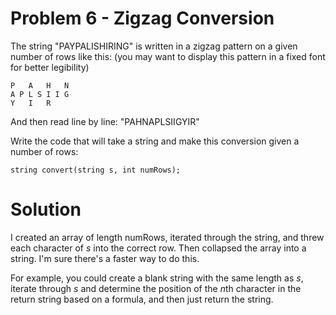 # Problem 6 - Zigzag Conversion

The string "PAYPALISHIRING" is written in a zigzag pattern on a given number of rows like this: (you may want to display this pattern in a fixed font for better legibility)

```
P   A   H   N
A P L S I I G
Y   I   R
```

And then read line by line: "PAHNAPLSIIGYIR"

Write the code that will take a string and make this conversion given a number of rows:

```
string convert(string s, int numRows);
```

# Solution

I created an array of length $\text{numRows}$, iterated through the string, and threw each character of $s$ into the correct row. Then collapsed the array into a string. I'm sure there's a faster way to do this.

For example, you could create a blank string with the same length as $s$, iterate through $s$ and determine the position of the $n\text{th}$ character in the return string based on a formula, and then just return the string.
